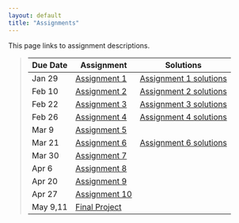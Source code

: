 ```yaml
---
layout: default
title: "Assignments"
---
```


This page links to assignment descriptions.

> Due Date |                Assignment                 | Solutions |
> -------- | ----------------------------------------- | --------- |
> Jan 29   | [Assignment 1](../assign/assign01.html)   | [Assignment 1 solutions](../assign/sol/assign01sol.pdf) |
> Feb 10    | [Assignment 2](../assign/assign02.html)  | [Assignment 2 solutions](../assign/sol/assign02sol.pdf) |
> Feb 22   | [Assignment 3](../assign/assign03.html)   | [Assignment 3 solutions](../assign/sol/assign03sol.pdf) |
> Feb 26   | [Assignment 4](../assign/assign04.html)   | [Assignment 4 solutions](../assign/sol/assign04sol.pdf) |
> Mar 9    | [Assignment 5](../assign/assign05.html)   |           |
> Mar 21   | [Assignment 6](../assign/assign06.html)   | [Assignment 6 solutions](../assign/sol/assign06sol.pdf) |
> Mar 30   | [Assignment 7](../assign/assign07.html)   |           |
> Apr 6    | [Assignment 8](../assign/assign08.html)   |           |
> Apr 20   | [Assignment 9](../assign/assign09.html)   |           |
> Apr 27   | [Assignment 10](../assign/assign10.html)  |           |
> May 9,11 | [Final Project](../assign/finalproj.html) |           |
